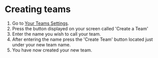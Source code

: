 # Creating teams
1. Go to [Your Teams Settings](https://app.cal.com/settings/teams).
2. Press the button displayed on your screen called 'Create a Team'
3. Enter the name you wish to call your team.
4. After entering the name press the 'Create Team' button located just under your new team name.
5. You have now created your new team.
